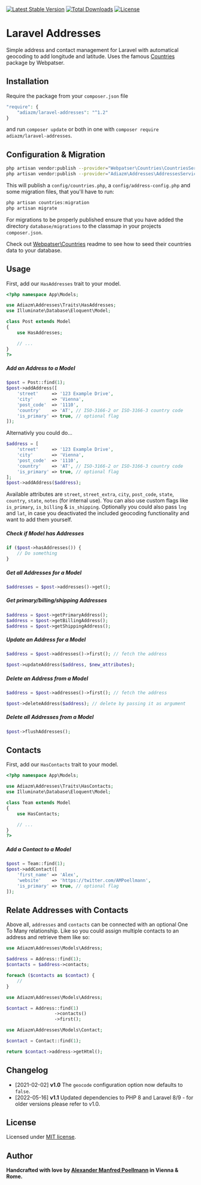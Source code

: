 [![Latest Stable Version](https://poser.pugx.org/adiazm/laravel-addresses/v/stable)](https://packagist.org/packages/adiazm/laravel-addresses)
[![Total Downloads](https://poser.pugx.org/adiazm/laravel-addresses/downloads)](https://packagist.org/packages/adiazm/laravel-addresses)
[![License](https://poser.pugx.org/adiazm/laravel-addresses/license)](https://packagist.org/packages/adiazm/laravel-addresses)

# Laravel Addresses

Simple address and contact management for Laravel with automatical geocoding to add longitude and latitude. Uses the famous [Countries](https://github.com/webpatser/laravel-countries) package by Webpatser.

## Installation

Require the package from your `composer.json` file

```php
"require": {
	"adiazm/laravel-addresses": "^1.2"
}
```

and run `composer update` or both in one with `composer require adiazm/laravel-addresses`.

## Configuration & Migration

```bash
php artisan vendor:publish --provider="Webpatser\Countries\CountriesServiceProvider"
php artisan vendor:publish --provider="Adiazm\Addresses\AddressesServiceProvider"
```

This will publish a `config/countries.php`, a `config/address-config.php` and some migration files, that you'll have to run:

```bash
php artisan countries:migration
php artisan migrate
```

For migrations to be properly published ensure that you have added the directory `database/migrations` to the classmap in your projects `composer.json`.

Check out [Webpatser\Countries](https://github.com/webpatser/laravel-countries) readme to see how to seed their countries data to your database.

## Usage

First, add our `HasAddresses` trait to your model.

```php
<?php namespace App\Models;

use Adiazm\Addresses\Traits\HasAddresses;
use Illuminate\Database\Eloquent\Model;

class Post extends Model
{
    use HasAddresses;

    // ...
}
?>
```

##### Add an Address to a Model
```php
$post = Post::find(1);
$post->addAddress([
    'street'     => '123 Example Drive',
    'city'       => 'Vienna',
    'post_code'  => '1110',
    'country'    => 'AT', // ISO-3166-2 or ISO-3166-3 country code
    'is_primary' => true, // optional flag
]);
```

Alternativly you could do...

```php
$address = [
    'street'     => '123 Example Drive',
    'city'       => 'Vienna',
    'post_code'  => '1110',
    'country'    => 'AT', // ISO-3166-2 or ISO-3166-3 country code
    'is_primary' => true, // optional flag
];
$post->addAddress($address);
```

Available attributes are `street`, `street_extra`, `city`, `post_code`, `state`, `country`, `state`, `notes` (for internal use). You can also use custom flags like `is_primary`, `is_billing` & `is_shipping`. Optionally you could also pass `lng` and `lat`, in case you deactivated the included geocoding functionality and want to add them yourself.

##### Check if Model has Addresses
```php
if ($post->hasAddresses()) {
    // Do something
}
```

##### Get all Addresses for a Model
```php
$addresses = $post->addresses()->get();
```

##### Get primary/billing/shipping Addresses
```php
$address = $post->getPrimaryAddress();
$address = $post->getBillingAddress();
$address = $post->getShippingAddress();
```

##### Update an Address for a Model
```php
$address = $post->addresses()->first(); // fetch the address

$post->updateAddress($address, $new_attributes);
```

##### Delete an Address from a Model
```php
$address = $post->addresses()->first(); // fetch the address

$post->deleteAddress($address); // delete by passing it as argument
```

##### Delete all Addresses from a Model
```php
$post->flushAddresses();
```

## Contacts

First, add our `HasContacts` trait to your model.

```php
<?php namespace App\Models;

use Adiazm\Addresses\Traits\HasContacts;
use Illuminate\Database\Eloquent\Model;

class Team extends Model
{
    use HasContacts;

    // ...
}
?>
```

##### Add a Contact to a Model
```php
$post = Team::find(1);
$post->addContact([
    'first_name' => 'Alex',
    'website'    => 'https://twitter.com/AMPoellmann',
    'is_primary' => true, // optional flag
]);
```

## Relate Addresses with Contacts

Above all, `addresses` and `contacts` can be connected with an optional One To Many relationship. Like so you could assign multiple contacts to an address and retrieve them like so:

```php
use Adiazm\Addresses\Models\Address;

$address = Address::find(1);
$contacts = $address->contacts;

foreach ($contacts as $contact) {
    //
}
```

```php
use Adiazm\Addresses\Models\Address;

$contact = Address::find(1)
                  ->contacts()
                  ->first();
```

```php
use Adiazm\Addresses\Models\Contact;

$contact = Contact::find(1);

return $contact->address->getHtml();
```

## Changelog

- [2021-02-02] **v1.0** The `geocode` configuration option now defaults to `false`.
- [2022-05-16] **v1.1** Updated dependencies to PHP 8 and Laravel 8/9 - for older versions please refer to v1.0.

## License

Licensed under [MIT license](http://opensource.org/licenses/MIT).

## Author

**Handcrafted with love by [Alexander Manfred Poellmann](https://twitter.com/AMPoellmann) in Vienna &amp; Rome.**
